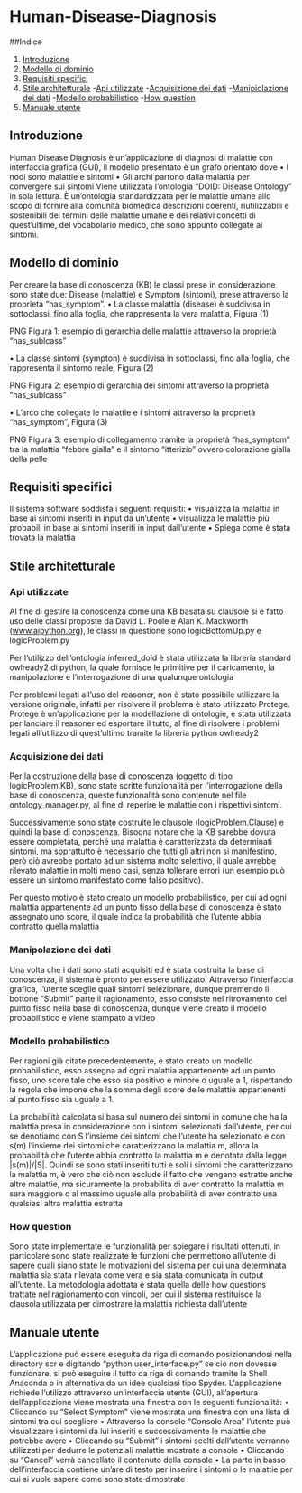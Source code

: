 # Human-Disease-Diagnosis

##Indice
1. [Introduzione](#introduzione)
2. [Modello di dominio](#modello-di-dominio)
3. [Requisiti specifici](#requisiti-specifici)
4. [Stile architetturale](#stile-architetturale)
  -[Api utilizzate](#api-utilizzate)
  -[Acquisizione dei dati](#acquisizione-dei-dati)
  -[Manipiolazione dei dati](#manipolazione-dei-dati)
  -[Modello probabilistico](#modello-probabilistico)
  -[How question](#how-question)
5. [Manuale utente](#manuale-utente)



## Introduzione
Human Disease Diagnosis è un’applicazione di diagnosi di malattie con interfaccia grafica (GUI), il modello presentato è un grafo orientato dove
•	I nodi sono malattie e sintomi
•	Gli archi partono dalla malattia per convergere sui sintomi
Viene utilizzata l’ontologia “DOID: Disease Ontology” in sola lettura. È un’ontologia standardizzata per le malattie umane allo scopo di fornire alla comunità biomedica descrizioni coerenti, riutilizzabili e sostenibili dei termini delle malattie umane e dei relativi concetti di quest’ultime, del vocabolario medico, che sono appunto collegate ai sintomi.


## Modello di dominio
Per creare la base di conoscenza (KB) le classi prese in considerazione sono state due: Disease (malattie) e Symptom (sintomi), prese attraverso la proprietà “has_symptom”.
•	La classe malattia (disease) è suddivisa in sottoclassi, fino alla foglia, che rappresenta la vera malattia, Figura (1)

PNG
Figura 1: esempio di gerarchia delle malattie attraverso la proprietà “has_sublcass”

•	La classe sintomi (sympton) è suddivisa in sottoclassi, fino alla foglia, che rappresenta il sintomo reale, Figura (2)

PNG
Figura 2: esempio di gerarchia dei sintomi attraverso la proprietà “has_sublcass”

•	L’arco che collegate le malattie e i sintomi attraverso la proprietà “has_symptom”, Figura (3)

PNG
Figura 3: esempio di collegamento tramite la proprietà “has_symptom” tra la malattia “febbre gialla” e il sintomo “itterizio” ovvero colorazione gialla della pelle


## Requisiti specifici
Il sistema software soddisfa i seguenti requisiti:
•	visualizza la malattia in base ai sintomi inseriti in input da un’utente
•	visualizza le malattie più probabili in base ai sintomi inseriti in input dall’utente
•	Spiega come è stata trovata la malattia


## Stile architetturale

### Api utilizzate
Al fine di gestire la conoscenza come una KB basata su clausole si è fatto uso delle classi proposte da David L. Poole e Alan K. Mackworth (www.aipython.org), le classi in questione sono logicBottomUp.py e logicProblem.py

Per l’utilizzo dell’ontologia inferred_doid è stata utilizzata la libreria standard owlready2 di python, la quale fornisce le primitive per il caricamento, la manipolazione e l’interrogazione di una qualunque ontologia

Per problemi legati all’uso del reasoner, non è stato possibile utilizzare la versione originale, infatti per risolvere il problema è stato utilizzato Protege. Protege è un’applicazione  per la modellazione di ontologie, è stata utilizzata per lanciare il reasoner ed esportare il tutto, al fine di risolvere i problemi legati all’utilizzo di quest’ultimo tramite la libreria python owlready2

### Acquisizione dei dati
Per la costruzione della base di conoscenza (oggetto di tipo logicProblem.KB), sono state scritte funzionalità per l’interrogazione della base di conoscenza, queste funzionalità sono contenute nel file ontology_manager.py, al fine di reperire le malattie con i rispettivi sintomi. 

Successivamente sono state costruite le clausole (logicProblem.Clause) e quindi la base di conoscenza.
Bisogna notare che la KB sarebbe dovuta essere completata, perché una malattia è caratterizzata da determinati sintomi, ma soprattutto è necessario che tutti gli altri non si manifestino, però ciò avrebbe portato ad un sistema molto selettivo, il quale avrebbe rilevato malattie in molti meno casi, senza tollerare errori (un esempio può essere un sintomo manifestato come falso positivo). 

Per questo motivo è stato creato un modello probabilistico, per cui ad ogni malattia appartenente ad un punto fisso della base di conoscenza è stato assegnato uno score, il quale indica la probabilità che l’utente abbia contratto quella malattia

### Manipolazione dei dati
Una volta che i dati sono stati acquisiti ed è stata costruita la base di conoscenza, il sistema è pronto per essere utilizzato. Attraverso l’interfaccia grafica, l’utente sceglie quali sintomi selezionare, dunque premendo il bottone “Submit” parte il ragionamento, esso consiste nel ritrovamento del punto fisso nella base di conoscenza, dunque viene creato il modello probabilistico e viene stampato a video

### Modello probabilistico
Per ragioni già citate precedentemente, è stato creato un modello probabilistico, esso assegna ad ogni malattia appartenente ad un punto fisso, uno score tale che esso sia positivo e minore o uguale a 1, rispettando la regola che impone che la somma degli score delle malattie appartenenti al punto fisso sia uguale a 1.

La probabilità calcolata si basa sul numero dei sintomi in comune che ha la malattia presa in considerazione con i sintomi selezionati dall’utente, per cui se denotiamo con S l’insieme dei sintomi che l’utente ha selezionato e con s(m) l’insieme dei sintomi che caratterizzano la malattia m, allora la probabilità che l’utente abbia contratto la malattia m è denotata dalla legge |s(m)|/|S|.
Quindi se sono stati inseriti tutti e soli i sintomi che caratterizzano la malattia m, è vero che ciò non esclude il fatto che vengano estratte anche altre malattie, ma sicuramente la probabilità di aver contratto la malattia m sarà maggiore o al massimo uguale alla probabilità di aver contratto una qualsiasi altra malattia estratta

### How question
Sono state implementate le funzionalità per spiegare i risultati ottenuti, in particolare sono state realizzate le funzioni che permettono all’utente di sapere quali siano state le motivazioni del sistema per cui una determinata malattia sia stata rilevata come vera e sia stata comunicata in output all’utente. La metodologia adottata è stata quella delle how questions trattate nel ragionamento con vincoli, per cui il sistema restituisce la clausola utilizzata per dimostrare la malattia richiesta dall’utente


## Manuale utente
L’applicazione può essere eseguita da riga di comando posizionandosi nella directory scr e digitando “python user_interface.py” se ciò non dovesse funzionare, si può eseguire il tutto da riga di comando tramite la Shell Anaconda o in alternativa da un idee qualsiasi tipo Spyder. 
L’applicazione richiede l’utilizzo attraverso un’interfaccia utente (GUI), all’apertura dell’applicazione viene mostrata una finestra con le seguenti funzionalità:
•	Cliccando su “Select Symptom” viene mostrata una finestra con una lista di sintomi tra cui scegliere
•	Attraverso la console “Console Area” l’utente può visualizzare i sintomi da lui inseriti e successivamente le malattie che potrebbe avere
•	Cliccando su “Submit” i sintomi scelti dall’utente verranno utilizzati per dedurre le potenziali malattie mostrate a console
•	Cliccando su “Cancel” verrà cancellato il contenuto della console
•	La parte in basso dell’interfaccia contiene un’are di testo per inserire i sintomi o le malattie per cui si vuole sapere come sono state dimostrate










